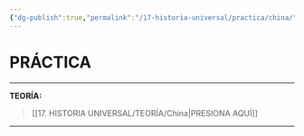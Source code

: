 ```yaml
---
{"dg-publish":true,"permalink":"/17-historia-universal/practica/china/","tags":["Historia","Práctica"]}
---
```


# PRÁCTICA
---
**TEORÍA:** 
>[[17. HISTORIA UNIVERSAL/TEORÍA/China\|PRESIONA AQUÍ]]

---
